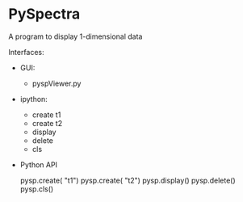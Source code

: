 # PySpectra

A program to display 1-dimensional data

Interfaces:

* GUI:
    * pyspViewer.py
    
* ipython:
    * create t1
    * create t2
    * display
    * delete
    * cls

* Python API

    pysp.create( "t1")
    pysp.create( "t2")
    pysp.display()
    pysp.delete()
    pysp.cls()



